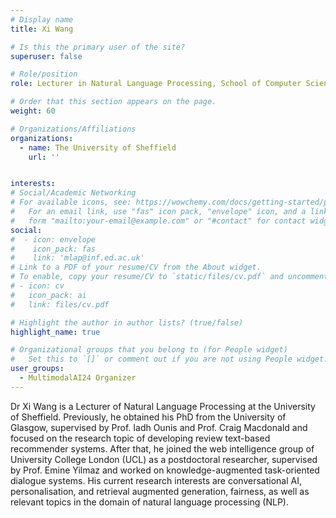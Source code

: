 ```yaml
---
# Display name
title: Xi Wang

# Is this the primary user of the site?
superuser: false

# Role/position
role: Lecturer in Natural Language Processing, School of Computer Science

# Order that this section appears on the page.
weight: 60

# Organizations/Affiliations
organizations:
  - name: The University of Sheffield
    url: '' 


interests:
# Social/Academic Networking
# For available icons, see: https://wowchemy.com/docs/getting-started/page-builder/#icons
#   For an email link, use "fas" icon pack, "envelope" icon, and a link in the
#   form "mailto:your-email@example.com" or "#contact" for contact widget.
social:
#  - icon: envelope
#    icon_pack: fas
#    link: 'mlap@inf.ed.ac.uk'
# Link to a PDF of your resume/CV from the About widget.
# To enable, copy your resume/CV to `static/files/cv.pdf` and uncomment the lines below.
# - icon: cv
#   icon_pack: ai
#   link: files/cv.pdf

# Highlight the author in author lists? (true/false)
highlight_name: true

# Organizational groups that you belong to (for People widget)
#   Set this to `[]` or comment out if you are not using People widget.
user_groups:
  - MultimodalAI24 Organizer
---
```

Dr Xi Wang is a Lecturer of Natural Language Processing at the University of Sheffield. Previously, he obtained his PhD from the University of Glasgow, supervised by Prof. Iadh Ounis and Prof. Craig Macdonald and focused on the research topic of developing review text-based recommender systems. After that, he joined the web intelligence group of University College London (UCL) as a postdoctoral researcher, supervised by Prof. Emine Yilmaz and worked on knowledge-augmented task-oriented dialogue systems. His current research interests are conversational AI, personalisation, and retrieval augmented generation, fairness, as well as relevant topics in the domain of natural language processing (NLP).
